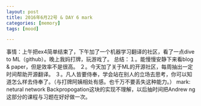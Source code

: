 ```yaml
---
layout: post
title: 2016年6月22号 & DAY 6 mark
categories: [memory]
tags: [mood]

---
```


事情：上午把ex4简单结束了，下午加了一个机器学习翻译的社区，看了一点dive to ML（github）。晚上我妈打牌，玩游戏了。
总结：１。能慢慢安静下来看blog & paper，但是效率不是很高。
２。今天加了关于ML的开源社区，每周抽出一定时间帮助开源翻译。
３。凡人皆要侍奉，学会站在别人的立场去思考，你可以知道怎么样去侍奉了。（与打牌阿姨相处有感。也千万不要丢失这种能力。）
mark: netural network Backpropogation这块的实现不理解，以后抽时间把Andrew ng这部分的课程与习题在好好做一次。
